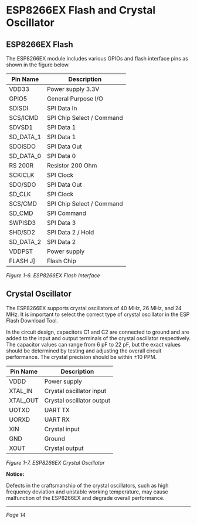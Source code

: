 # ESP8266EX Flash and Crystal Oscillator

## ESP8266EX Flash

The ESP8266EX module includes various GPIOs and flash interface pins as shown in the figure below.

| Pin Name     | Description       |
|--------------|-------------------|
| VDD33        | Power supply 3.3V |
| GPIO5        | General Purpose I/O|
| SDISDI       | SPI Data In       |
| SCS/ICMD     | SPI Chip Select / Command |
| SDVSD1       | SPI Data 1        |
| SD_DATA_1    | SPI Data 1        |
| SDOISDO      | SPI Data Out      |
| SD_DATA_0    | SPI Data 0        |
| RS 200R      | Resistor 200 Ohm  |
| SCKICLK      | SPI Clock         |
| SDO/SDO      | SPI Data Out      |
| SD_CLK       | SPI Clock         |
| SCS/CMD      | SPI Chip Select / Command |
| SD_CMD       | SPI Command       |
| SWPISD3      | SPI Data 3        |
| SHD/SD2      | SPI Data 2 / Hold |
| SD_DATA_2    | SPI Data 2        |
| VDDPST       | Power supply      |
| FLASH J]     | Flash Chip        |

*Figure 1-6. ESP8266EX Flash Interface*


## Crystal Oscillator

The ESP8266EX supports crystal oscillators of 40 MHz, 26 MHz, and 24 MHz. It is important to select the correct type of crystal oscillator in the ESP Flash Download Tool.

In the circuit design, capacitors C1 and C2 are connected to ground and are added to the input and output terminals of the crystal oscillator respectively. The capacitor values can range from 6 pF to 22 pF, but the exact values should be determined by testing and adjusting the overall circuit performance. The crystal precision should be within ±10 PPM.

| Pin Name   | Description       |
|------------|-------------------|
| VDDD       | Power supply      |
| XTAL_IN    | Crystal oscillator input |
| XTAL_OUT   | Crystal oscillator output|
| UOTXD      | UART TX           |
| UORXD      | UART RX           |
| XIN        | Crystal input     |
| GND        | Ground            |
| XOUT       | Crystal output    |

*Figure 1-7. ESP8266EX Crystal Oscillator*

**Notice:**

Defects in the craftsmanship of the crystal oscillators, such as high frequency deviation and unstable working temperature, may cause malfunction of the ESP8266EX and degrade overall performance.

---

*Page 14*